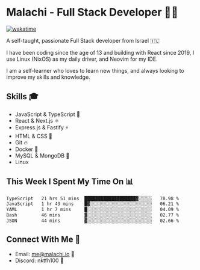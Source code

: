 # Malachi - Full Stack Developer 🚀🔥
[![wakatime](https://wakatime.com/badge/user/112ec769-e669-4b78-a46f-cf4343930741.svg)](https://wakatime.com/@112ec769-e669-4b78-a46f-cf4343930741)

A self-taught, passionate Full Stack developer from Israel 🇮🇱

I have been coding since the age of 13 and building with React since 2019, I use Linux (NixOS) as my daily driver, and Neovim for my IDE.

I am a self-learner who loves to learn new things, and always looking to improve my skills and knowledge.

## Skills 🎓
- JavaScript & TypeScript 💎
- React & Next.js ⚛️
- Express.js & Fastify ⚡️
- HTML & CSS 🎨
- Git 🔥
- Docker 🐳
- MySQL & MongoDB 💾
- Linux

## This Week I Spent My Time On 📊
<!--START_SECTION:waka-->

```txt
TypeScript   21 hrs 51 mins  ███████████████████▓░░░░░   78.98 %
JavaScript   1 hr 43 mins    █▓░░░░░░░░░░░░░░░░░░░░░░░   06.21 %
YAML         1 hr 7 mins     █░░░░░░░░░░░░░░░░░░░░░░░░   04.09 %
Bash         46 mins         ▓░░░░░░░░░░░░░░░░░░░░░░░░   02.77 %
JSON         44 mins         ▓░░░░░░░░░░░░░░░░░░░░░░░░   02.66 %
```

<!--END_SECTION:waka-->


## Connect With Me 📱
- Email: me@malachi.io 📧
- Discord: nktfh100 👾

